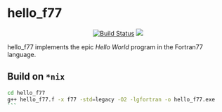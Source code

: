 hello_f77
==================

<p align="center">
    <a href="https://github.com/ckormanyos/hello_f77/actions">
        <img src="https://github.com/ckormanyos/hello_f77/actions/workflows/hello_f77.yml/badge.svg" alt="Build Status"></a>
    <a href="https://godbolt.org/z/dGxTGv8or" alt="godbolt">
        <img src="https://img.shields.io/badge/try%20it%20on-godbolt-green" /></a>
</p>

hello_f77 implements the epic _Hello_ _World_ program in the Fortran77 language.
## Build on `*nix`

````sh
cd hello_f77
g++ hello_f77.f -x f77 -std=legacy -O2 -lgfortran -o hello_f77.exe
```
